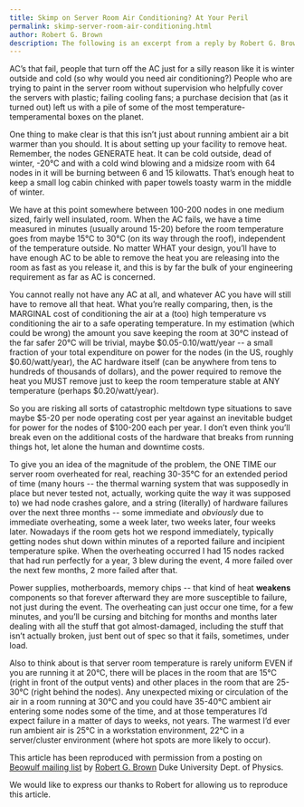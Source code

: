 ```yaml
---
title: Skimp on Server Room Air Conditioning? At Your Peril
permalink: skimp-server-room-air-conditioning.html
author: Robert G. Brown
description: The following is an excerpt from a reply by Robert G. Brown, Duke University first posted on the Beowulf mailing list. Just how crucial adequate air conditioning is, the relative costs, and the fall-out he experienced for months after an AC failure is clearly illustrated.
---
```

AC’s that fail, people that turn off the AC just for a silly reason like it is  		winter outside and cold (so why would you need air conditioning?) People who are  		trying to paint in the server room without supervision who helpfully cover the servers  		with plastic; failing cooling fans; a purchase decision that (as it turned out) left us  		with a pile of some of the most temperature-temperamental boxes on the planet.

One thing to make clear is that this isn’t just about running ambient air a bit  		warmer than you should. It is about setting up your facility to remove heat.  		Remember, the nodes GENERATE heat. It can be cold outside, dead of winter,  		-20°C and with a cold wind blowing and a midsize room with 64 nodes in it will  		be burning between 6 and 15 kilowatts. That’s enough heat to keep a small log cabin  		chinked with paper towels toasty warm in the middle of winter.

We have at this point somewhere between 100-200 nodes in one medium sized, fairly  		well insulated, room. When the AC fails, we have a time measured in minutes (usually  		around 15-20) before the room temperature goes from maybe 15°C to 30°C (on its way  		through the roof), independent of the temperature outside. No matter WHAT your  		design, you’ll have to have enough AC to be able to remove the heat you are releasing  		into the room as fast as you release it, and this is by far the bulk of your engineering  		requirement as far as AC is concerned.

You cannot really not have any AC at all, and whatever AC you have will still have  		to remove all that heat. What you’re really comparing, then, is the MARGINAL cost of  		conditioning the air at a (too) high temperature vs conditioning the air to a safe  		operating temperature. In my estimation (which could be wrong) the amount you save  		keeping the room at 30°C instead of the far safer 20°C will be trivial, maybe  		$0.05-0.10/watt/year -- a small fraction of your total expenditure on power for the  		nodes (in the US, roughly $0.60/watt/year), the AC hardware itself (can be anywhere  		from tens to hundreds of thousands of dollars), and the power required to remove the  		heat you MUST remove just to keep the room temperature stable at ANY temperature (perhaps  		$0.20/watt/year).

So you are risking all sorts of catastrophic meltdown type situations to save maybe  		$5-20 per node operating cost per year against an inevitable budget for power for the  		nodes of $100-200 each per year. I don’t even think you’ll break even on the  		additional costs of the hardware that breaks from running things hot, let alone the  		human and downtime costs.

To give you an idea of the magnitude of the problem, the ONE TIME our server room  		overheated for real, reaching 30-35°C for an extended period of time (many hours --  		the thermal warning system that was supposedly in place but never tested not,  		actually, working quite the way it was supposed to) we had node crashes galore, and a  		string (literally) of hardware failures over the next three months -- some immediate  		and <em>obviously</em> due to immediate overheating, some a week later, two weeks later, four  		weeks later. Nowadays if the room gets hot we respond immediately, typically getting  		nodes shut down within minutes of a reported failure and incipient temperature  		spike. When the overheating occurred I had 15 nodes racked that had run perfectly for a  		year, 3 blew during the event, 4 more failed over the next few months, 2 more failed after  		that.

Power supplies, motherboards, memory chips -- that kind of heat **weakens** components so that forever afterward they are more susceptible to failure, not just  		during the event. The overheating can just occur one time, for a few minutes, and  		you’ll be cursing and bitching for months and months later dealing with all the stuff  		that got almost-damaged, including the stuff that isn’t actually broken, just bent  		out of spec so that it fails, sometimes, under load.

Also to think about is that server room temperature is rarely uniform EVEN if you  		are running it at 20°C, there will be places in the room that are 15°C (right  		in front of the output vents) and other places in the room that are 25-30°C (right  		behind the nodes). Any unexpected mixing or circulation of the air in a room running  		at 30°C and you could have 35-40°C ambient air entering some nodes some of  		the time, and at those temperatures I’d expect failure in a matter of days to weeks,  		not years. The warmest I’d ever run ambient air is 25°C in a workstation  		environment, 22°C in a server/cluster environment (where hot spots are more  		likely to occur).

This article has been reproduced with permission from a posting on [Beowulf mailing list](http://www.beowulf.org/mailman/listinfo/beowulf) by [Robert G. Brown](http://www.phy.duke.edu/~rgb/) Duke University Dept. of Physics.

We would like to express our thanks to Robert for allowing us to reproduce this article.
